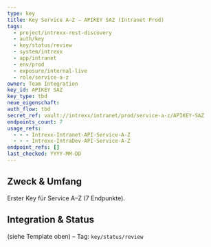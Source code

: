 ```yaml
---
type: key
title: Key Service A–Z — APIKEY SAZ (Intranet Prod)
tags:
  - project/intrexx-rest-discovery
  - auth/key
  - key/status/review
  - system/intrexx
  - app/intranet
  - env/prod
  - exposure/internal-live
  - role/service-a-z
owner: Team Integration
key_id: APIKEY SAZ
key_type: tbd
neue_eigenschaft:
auth_flow: tbd
secret_ref: vault://intrexx/intranet/prod/service-a-z/APIKEY-SAZ
endpoints_count: 7
usage_refs:
  - - - Intrexx-Intranet-API-Service-A-Z
  - - - Intrexx-IntraDev-API-Service-A-Z
endpoint_refs: []
last_checked: YYYY-MM-DD
---
```


## Zweck & Umfang
Erster Key für Service A–Z (7 Endpunkte).

## Integration & Status
(siehe Template oben) – Tag: `key/status/review`
